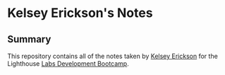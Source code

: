 # Kelsey Erickson's Notes

## Summary 

This repository contains all of the notes taken by [Kelsey Erickson](https://github.com/KelseyErickson) for the Lighthouse [Labs Development Bootcamp](https://www.lighthouselabs.ca/).




